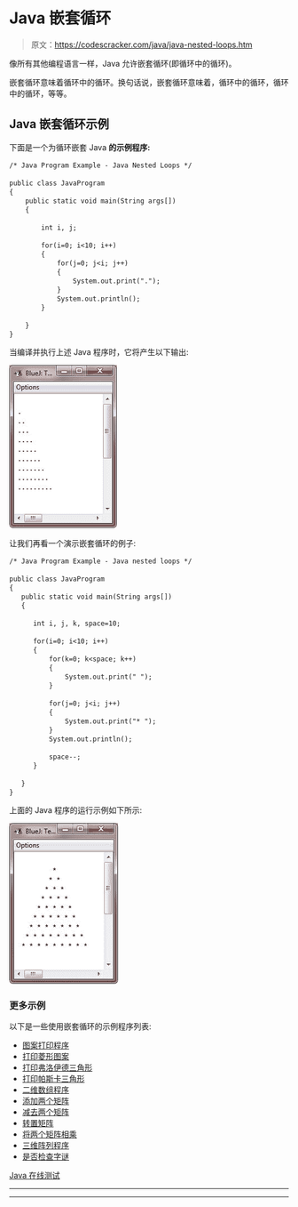 # Java 嵌套循环

> 原文：<https://codescracker.com/java/java-nested-loops.htm>

像所有其他编程语言一样，Java 允许嵌套循环(即循环中的循环)。

嵌套循环意味着循环中的循环。换句话说，嵌套循环意味着，循环中的循环，循环中的循环，等等。

## Java 嵌套循环示例

下面是一个为循环嵌套 Java **的示例程序:**

```
/* Java Program Example - Java Nested Loops */

public class JavaProgram
{   
    public static void main(String args[])
    {

        int i, j;

        for(i=0; i<10; i++)
        {
            for(j=0; j<i; j++)
            {
                System.out.print(".");
            }
            System.out.println();
        }

    }
}
```

当编译并执行上述 Java 程序时，它将产生以下输出:

![java nested loops](img/ab4c43d11c5e8719ad0912a17ac7cff9.png)

让我们再看一个演示嵌套循环的例子:

```
/* Java Program Example - Java nested loops */

public class JavaProgram
{ 
   public static void main(String args[])
   {

      int i, j, k, space=10;

      for(i=0; i<10; i++)
      {
          for(k=0; k<space; k++)
          {
              System.out.print(" ");
          }

          for(j=0; j<i; j++)
          {
              System.out.print("* ");
          }
          System.out.println();

          space--;
      }

   }
}
```

上面的 Java 程序的运行示例如下所示:

![nested loops in java](img/ba03d8ccef7c6387e403aa85497aed83.png)

### 更多示例

以下是一些使用嵌套循环的示例程序列表:

*   [图案打印程序](/java/program/java-program-print-star-pyramid-patterns.htm)
*   [打印菱形图案](/java/program/java-program-print-diamond-pattern.htm)
*   [打印弗洛伊德三角形](/java/program/java-program-print-floyd-triangle.htm)
*   [打印帕斯卡三角形](/java/program/java-program-print-pascal-triangle.htm)
*   [二维数组程序](/java/program/java-program-two-dimensional-array.htm)
*   [添加两个矩阵](/java/program/java-program-add-two-matrices.htm)
*   [减去两个矩阵](/java/program/java-program-subtract-matrices.htm)
*   [转置矩阵](/java/program/java-program-transpose-matrix.htm)
*   [将两个矩阵相乘](/java/program/java-program-multiply-two-matrices.htm)
*   [三维阵列程序](/java/program/java-program-three-dimensional-array.htm)
*   [是否检查字谜](/java/program/java-program-check-anagram.htm)

[Java 在线测试](/exam/showtest.php?subid=1)

* * *

* * *